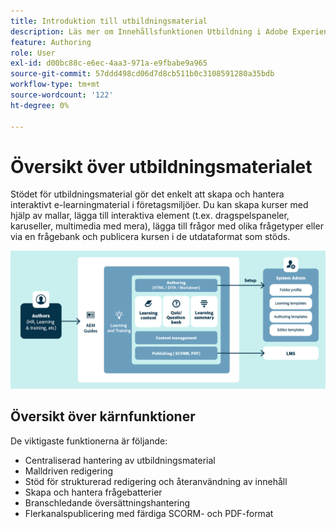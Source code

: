 ```yaml
---
title: Introduktion till utbildningsmaterial
description: Läs mer om Innehållsfunktionen Utbildning i Adobe Experience Manager Guides.
feature: Authoring
role: User
exl-id: d00bc88c-e6ec-4aa3-971a-e9fbabe9a965
source-git-commit: 57ddd498cd06d7d8cb511b0c3108591280a35bdb
workflow-type: tm+mt
source-wordcount: '122'
ht-degree: 0%

---
```


# Översikt över utbildningsmaterialet

Stödet för utbildningsmaterial gör det enkelt att skapa och hantera interaktivt e-learningmaterial i företagsmiljöer. Du kan skapa kurser med hjälp av mallar, lägga till interaktiva element (t.ex. dragspelspaneler, karuseller, multimedia med mera), lägga till frågor med olika frågetyper eller via en frågebank och publicera kursen i de utdataformat som stöds.

![](assets/learning-and-training-content-components.png)

## Översikt över kärnfunktioner

De viktigaste funktionerna är följande:

- Centraliserad hantering av utbildningsmaterial
- Malldriven redigering
- Stöd för strukturerad redigering och återanvändning av innehåll
- Skapa och hantera frågebatterier
- Branschledande översättningshantering
- Flerkanalspublicering med färdiga SCORM- och PDF-format

